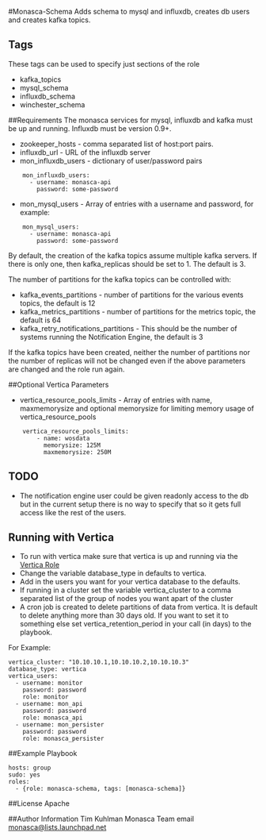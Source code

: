 #Monasca-Schema
Adds schema to mysql and influxdb, creates db users and creates kafka topics.

## Tags
These tags can be used to specify just sections of the role
- kafka_topics
- mysql_schema
- influxdb_schema
- winchester_schema

##Requirements
The monasca services for mysql, influxdb and kafka must be up and running. Influxdb must be version 0.9+.
- zookeeper_hosts - comma separated list of host:port pairs.
- influxdb_url - URL of the influxdb server
- mon_influxdb_users - dictionary of user/password pairs
```
    mon_influxdb_users:
      - username: monasca-api
        password: some-password
```
- mon_mysql_users - Array of entries with a username and password, for example:
```
    mon_mysql_users:
      - username: monasca-api
        password: some-password
```

By default, the creation of the kafka topics assume multiple kafka servers. If there is only one, then
kafka_replicas should be set to 1. The default is 3.

The number of partitions for the kafka topics can be controlled with:
- kafka_events_partitions - number of partitions for the various events topics, the default is 12
- kafka_metrics_partitions - number of partitions for the metrics topic, the default is 64
- kafka_retry_notifications_partitions - This should be the number of systems running the Notification Engine, the default is 3

If the kafka topics have been created, neither the number of partitions nor the number of replicas will not be
changed even if the above parameters are changed and the role run again.

##Optional Vertica Parameters
- vertica_resource_pools_limits - Array of entries with name, maxmemorysize and optional memorysize for limiting memory usage of vertica_resource_pools
```
    vertica_resource_pools_limits:
        - name: wosdata
          memorysize: 125M
          maxmemorysize: 250M
```

## TODO
- The notification engine user could be given readonly access to the db but in the current setup there is no way
  to specify that so it gets full access like the rest of the users.

## Running with Vertica
- To run with vertica make sure that vertica is up and running via the [Vertica Role](https://github.com/hpcloud-mon/ansible-vertica)
- Change the variable database_type in defaults to vertica.
- Add in the users you want for your vertica database to the defaults.
- If running in a cluster set the variable vertica_cluster to a comma separated list of the group of nodes you want apart of the cluster
- A cron job is created to delete partitions of data from vertica. It is default to delete anything more than 30 days old. If you want to set it to something else set vertica_retention_period in your call (in days) to the playbook.

For Example:

```
vertica_cluster: "10.10.10.1,10.10.10.2,10.10.10.3"
database_type: vertica
vertica_users:
  - username: monitor
    password: password
    role: monitor
  - username: mon_api
    password: password
    role: monasca_api
  - username: mon_persister
    password: password
    role: monasca_persister
```

##Example Playbook

    hosts: group
    sudo: yes
    roles:
      - {role: monasca-schema, tags: [monasca-schema]}

##License
Apache

##Author Information
Tim Kuhlman
Monasca Team email monasca@lists.launchpad.net
